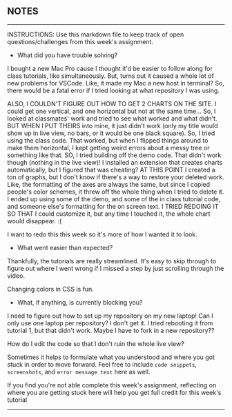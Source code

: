 ## NOTES

-----------
INSTRUCTIONS:
Use this markdown file to keep track of open questions/challenges from this week's assignment.
- What did you have trouble solving?

I bought a new Mac Pro cause I thought it'd be easier to follow along for class tutorials, like simultaneously. But, turns out it caused a whole lot of new problems for VSCode. Like, it made my Mac a new host in terminal? So, there would be a fatal error if I tried looking at what repository I was using. 

ALSO, I COULDN'T FIGURE OUT HOW TO GET 2 CHARTS ON THE SITE. I could get one vertical, and one horizontal but not at the same time... So, I looked at classmates' work and tried to see what worked and what didn't. BUT WHEN I PUT THEIRS into mine, it just didn't work (only my title would show up in live view, no bars, or it would be one black square). So, I tried using the class code. That worked, but when I flipped things around to make them horizontal, I kept getting weird errors about a messy tree or something like that. SO, I tried building off the demo code. That didn't work though (nothing in the live view)! I installed an extension that creates charts automatically, but I figured that was cheating? AT THIS POINT I created a ton of graphs, but I don't know if there's a way to restore your deleted work. Like, the formatting of the axes are always the same, but since I copied people's color schemes, it threw off the whole thing when I tried to delete it. I ended up using some of the demo, and some of the in class tutorial code, and someone else's formatting for the on screen text. I TRIED REDOING IT SO THAT I could customize it, but any time I touched it, the whole chart would disappear. :( 

I want to redo this this week so it's more of how I wanted it to look.

- What went easier than expected?

Thankfully, the tutorials are really streamlined. It's easy to skip through to figure out where I went wrong if I missed a step by just scrolling through the video. 

Changing colors in CSS is fun.

- What, if anything, is currently blocking you?

I need to figure out how to set up my repository on my new laptop! Can I only use one laptop per repository? I don't get it. I tried rebooting it from tutorial 1, but that didn't work. Maybe I have to fork in a new repository??

How do I edit the code so that I don't ruin the whole live view?

Sometimes it helps to formulate what you understood and where you got stuck in order to move forward. Feel free to include `code snippets`, `screenshots`, and `error message text` here as well.

If you find you're not able complete this week's assignment, reflecting on where you are getting stuck here will help you get full credit for this week's tutorial

------------
